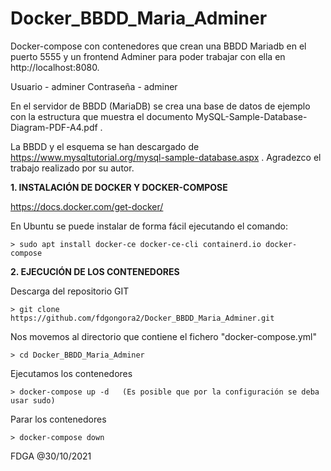 # Docker_BBDD_Maria_Adminer
Docker-compose con contenedores que crean una BBDD Mariadb en el puerto 5555 y un frontend Adminer para poder trabajar con ella en http://localhost:8080. 

   Usuario - adminer
   Contraseña - adminer

En el servidor de BBDD (MariaDB) se crea una base de datos de ejemplo con la estructura que muestra el documento MySQL-Sample-Database-Diagram-PDF-A4.pdf .

La BBDD y el esquema se han descargado de https://www.mysqltutorial.org/mysql-sample-database.aspx . Agradezco el trabajo realizado por su autor.


**1. INSTALACIÓN DE DOCKER Y DOCKER-COMPOSE**

https://docs.docker.com/get-docker/

En Ubuntu se puede instalar de forma fácil ejecutando el comando:

    > sudo apt install docker-ce docker-ce-cli containerd.io docker-compose


**2. EJECUCIÓN DE LOS CONTENEDORES**

Descarga del repositorio GIT

    > git clone https://github.com/fdgongora2/Docker_BBDD_Maria_Adminer.git

Nos movemos al directorio que contiene el fichero "docker-compose.yml"

    > cd Docker_BBDD_Maria_Adminer

Ejecutamos los contenedores

    > docker-compose up -d   (Es posible que por la configuración se deba usar sudo)

Parar los contenedores 

    > docker-compose down

FDGA @30/10/2021